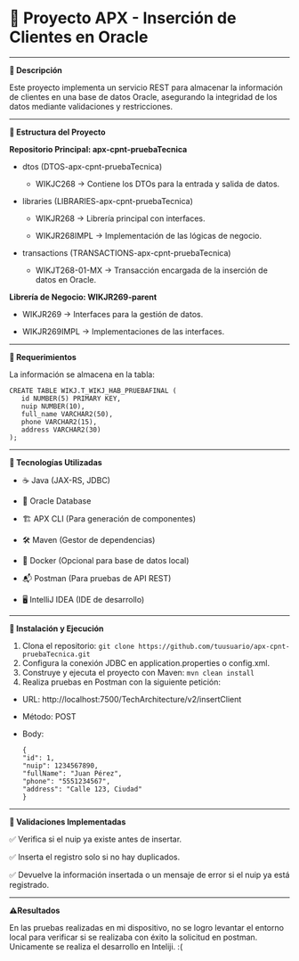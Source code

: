# 📌 Proyecto APX - Inserción de Clientes en Oracle
---

**🚀 Descripción**

Este proyecto implementa un servicio REST para almacenar la información de clientes en una base de datos Oracle, asegurando la integridad de los datos mediante validaciones y restricciones.

---
**📂 Estructura del Proyecto**

**Repositorio Principal: apx-cpnt-pruebaTecnica**

- dtos (DTOS-apx-cpnt-pruebaTecnica)

  - WIKJC268 → Contiene los DTOs para la entrada y salida de datos.

- libraries (LIBRARIES-apx-cpnt-pruebaTecnica)

  - WIKJR268 → Librería principal con interfaces.

  - WIKJR268IMPL → Implementación de las lógicas de negocio.

- transactions (TRANSACTIONS-apx-cpnt-pruebaTecnica)

  -  WIKJT268-01-MX → Transacción encargada de la inserción de datos en Oracle.

**Librería de Negocio: WIKJR269-parent**

- WIKJR269 → Interfaces para la gestión de datos.

- WIKJR269IMPL → Implementaciones de las interfaces.

---
**📌 Requerimientos**

La información se almacena en la tabla:

 ```
CREATE TABLE WIKJ.T_WIKJ_HAB_PRUEBAFINAL (
    id NUMBER(5) PRIMARY KEY,
    nuip NUMBER(10),
    full_name VARCHAR2(50),
    phone VARCHAR2(15),
    address VARCHAR2(30)
);
 ```
---
**🔧 Tecnologías Utilizadas**

- ☕ Java (JAX-RS, JDBC)

- 🐘 Oracle Database

- 🏗 APX CLI (Para generación de componentes)

- 🛠 Maven (Gestor de dependencias)

- 🐳 Docker (Opcional para base de datos local)

- 📬 Postman (Para pruebas de API REST)
- 🖥 IntelliJ IDEA (IDE de desarrollo)

---
**🚀 Instalación y Ejecución**

1. Clona el repositorio:
   ```git clone https://github.com/tuusuario/apx-cpnt-pruebaTecnica.git```
2. Configura la conexión JDBC en application.properties o config.xml.
3. Construye y ejecuta el proyecto con Maven:
   ```mvn clean install```
4. Realiza pruebas en Postman con la siguiente petición:
- URL: http://localhost:7500/TechArchitecture/v2/insertClient

- Método: POST

- Body:

  ```
  {
  "id": 1,
  "nuip": 1234567890,
  "fullName": "Juan Pérez",
  "phone": "5551234567",
  "address": "Calle 123, Ciudad"
  }
  ```
---
**📌 Validaciones Implementadas**

✅ Verifica si el nuip ya existe antes de insertar.

✅ Inserta el registro solo si no hay duplicados.

✅ Devuelve la información insertada o un mensaje de error si el nuip ya está registrado.

---

**⚠️Resultados**

En las pruebas realizadas en mi dispositivo, no se logro levantar el entorno local para verificar si se realizaba con éxito la solicitud en postman. Unicamente se realiza el desarrollo en Inteliji. :(










